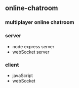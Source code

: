 ## online-chatroom

### multiplayer online chatroom

### server

- node express server
- webSocket server

### client

- javaScript
- webSocket
